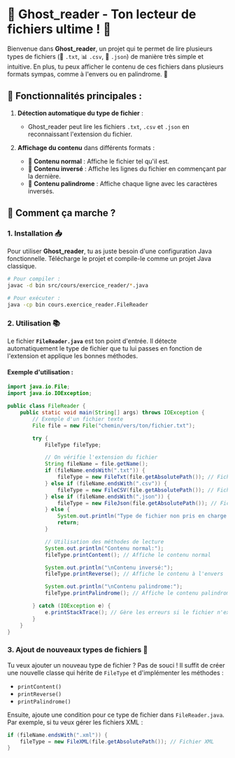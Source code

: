 
# 👻 Ghost_reader - Ton lecteur de fichiers ultime ! 📂

Bienvenue dans **Ghost_reader**, un projet qui te permet de lire plusieurs types de fichiers (📜 `.txt`, 📊 `.csv`, 🧮 `.json`) de manière très simple et intuitive. En plus, tu peux afficher le contenu de ces fichiers dans plusieurs formats sympas, comme à l'envers ou en palindrome. 🎉

## 🚀 Fonctionnalités principales :

1. **Détection automatique du type de fichier** :
   - Ghost_reader peut lire les fichiers `.txt`, `.csv` et `.json` en reconnaissant l'extension du fichier.
   
2. **Affichage du contenu** dans différents formats :
   - 📜 **Contenu normal** : Affiche le fichier tel qu'il est.
   - 🔄 **Contenu inversé** : Affiche les lignes du fichier en commençant par la dernière.
   - 🔁 **Contenu palindrome** : Affiche chaque ligne avec les caractères inversés.

## 🔧 Comment ça marche ?

### 1. Installation 📥
Pour utiliser **Ghost_reader**, tu as juste besoin d'une configuration Java fonctionnelle. Télécharge le projet et compile-le comme un projet Java classique.

```bash
# Pour compiler :
javac -d bin src/cours/exercice_reader/*.java

# Pour exécuter :
java -cp bin cours.exercice_reader.FileReader
```

### 2. Utilisation 📚

Le fichier **`FileReader.java`** est ton point d'entrée. Il détecte automatiquement le type de fichier que tu lui passes en fonction de l'extension et applique les bonnes méthodes.

#### Exemple d'utilisation :

```java
import java.io.File;
import java.io.IOException;

public class FileReader {
    public static void main(String[] args) throws IOException {
        // Exemple d'un fichier texte
        File file = new File("chemin/vers/ton/fichier.txt");

        try {
            FileType fileType;

            // On vérifie l'extension du fichier
            String fileName = file.getName();
            if (fileName.endsWith(".txt")) {
                fileType = new FileTxt(file.getAbsolutePath()); // Fichier texte
            } else if (fileName.endsWith(".csv")) {
                fileType = new FileCSV(file.getAbsolutePath()); // Fichier CSV
            } else if (fileName.endsWith(".json")) {
                fileType = new FileJson(file.getAbsolutePath()); // Fichier JSON
            } else {
                System.out.println("Type de fichier non pris en charge.");
                return;
            }

            // Utilisation des méthodes de lecture
            System.out.println("Contenu normal:");
            fileType.printContent(); // Affiche le contenu normal

            System.out.println("\nContenu inversé:");
            fileType.printReverse(); // Affiche le contenu à l'envers

            System.out.println("\nContenu palindrome:");
            fileType.printPalindrome(); // Affiche le contenu palindrome

        } catch (IOException e) {
            e.printStackTrace(); // Gère les erreurs si le fichier n'existe pas ou autre
        }
    }
}
```


### 3. Ajout de nouveaux types de fichiers 🎉

Tu veux ajouter un nouveau type de fichier ? Pas de souci ! Il suffit de créer une nouvelle classe qui hérite de `FileType` et d'implémenter les méthodes :
- `printContent()`
- `printReverse()`
- `printPalindrome()`

Ensuite, ajoute une condition pour ce type de fichier dans `FileReader.java`. Par exemple, si tu veux gérer les fichiers XML :

```java
if (fileName.endsWith(".xml")) {
    fileType = new FileXML(file.getAbsolutePath()); // Fichier XML
}
```

